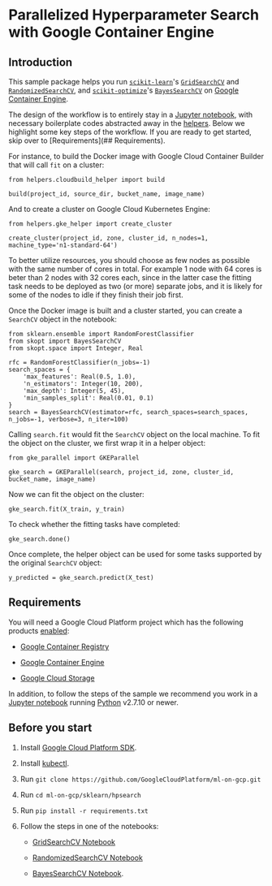 # Parallelized Hyperparameter Search with Google Container Engine

## Introduction

This sample package helps you run [`scikit-learn`]'s [`GridSearchCV`] and [`RandomizedSearchCV`], and [`scikit-optimize`]'s [`BayesSearchCV`] on [Google Container Engine](https://cloud.google.com/container-engine/).

The design of the workflow is to entirely stay in a [Jupyter notebook], with necessary boilerplate codes abstracted away in the [helpers](helpers/).  Below we highlight some key steps of the workflow.  If you are ready to get started, skip over to [Requirements](## Requirements).

For instance, to build the Docker image with Google Cloud Container Builder that will call `fit` on a cluster:

```
from helpers.cloudbuild_helper import build

build(project_id, source_dir, bucket_name, image_name)
```

And to create a cluster on Google Cloud Kubernetes Engine:

```
from helpers.gke_helper import create_cluster

create_cluster(project_id, zone, cluster_id, n_nodes=1, machine_type='n1-standard-64')
```

To better utilize resources, you should choose as few nodes as possible with the same number of cores in total.  For example 1 node with 64 cores is beter than 2 nodes with 32 cores each, since in the latter case the fitting task needs to be deployed as two (or more) separate jobs, and it is likely for some of the nodes to idle if they finish their job first.

Once the Docker image is built and a cluster started, you can create a `SearchCV` object in the notebook:

```
from sklearn.ensemble import RandomForestClassifier
from skopt import BayesSearchCV
from skopt.space import Integer, Real

rfc = RandomForestClassifier(n_jobs=-1)
search_spaces = {
    'max_features': Real(0.5, 1.0),
    'n_estimators': Integer(10, 200),
    'max_depth': Integer(5, 45),
    'min_samples_split': Real(0.01, 0.1)
}
search = BayesSearchCV(estimator=rfc, search_spaces=search_spaces, n_jobs=-1, verbose=3, n_iter=100)
```

Calling `search.fit` would fit the `SearchCV` object on the local machine.  To fit the object on the cluster, we first wrap it in a helper object:

```
from gke_parallel import GKEParallel

gke_search = GKEParallel(search, project_id, zone, cluster_id, bucket_name, image_name)
```

Now we can fit the object on the cluster:

```
gke_search.fit(X_train, y_train)
```

To check whether the fitting tasks have completed:

```
gke_search.done()
```

Once complete, the helper object can be used for some tasks supported by the original `SearchCV` object:

```
y_predicted = gke_search.predict(X_test)
```


[`scikit-learn`]: http://scikit-learn.org/
[`GridSearchCV`]: http://scikit-learn.org/stable/modules/generated/sklearn.model_selection.GridSearchCV.html
[`RandomizedSearchCV`]: http://scikit-learn.org/stable/modules/generated/sklearn.model_selection.RandomizedSearchCV.html
[`scikit-optimize`]: https://scikit-optimize.github.io/
[`BayesSearchCV`]: https://scikit-optimize.github.io/#skopt.BayesSearchCV
[Jupyter notebook]: https://jupyter.org/

## Requirements

You will need a Google Cloud Platform project which has the following products [enabled](https://support.google.com/cloud/answer/6158841?hl=en):

- [Google Container Registry](https://cloud.google.com/container-registry/)

- [Google Container Engine](https://cloud.google.com/container-engine/)

- [Google Cloud Storage](https://cloud.google.com/storage/)


In addition, to follow the steps of the sample we recommend you work in a [Jupyter notebook] running [Python](https://www.python.org/) v2.7.10 or newer.


## Before you start

1. Install [Google Cloud Platform SDK](https://cloud.google.com/sdk/downloads).

1. Install [kubectl](https://cloud.google.com/container-engine/docs/quickstart).

1. Run `git clone https://github.com/GoogleCloudPlatform/ml-on-gcp.git`

1. Run `cd ml-on-gcp/sklearn/hpsearch`

1. Run `pip install -r requirements.txt`

1. Follow the steps in one of the notebooks:

	- [GridSearchCV Notebook](gke_grid_search.ipynb)

	- [RandomizedSearchCV Notebook](gke_randomized_search.ipynb)

	- [BayesSearchCV Notebook](gke_bayes_search.ipynb).
